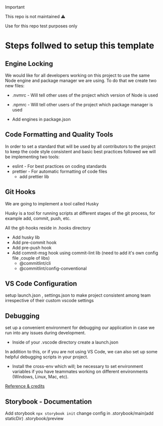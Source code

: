 > [!important]
>  This repo is not maintained ⚠️
> 
>  Use for this repo test purposes only

# Steps follwed to setup this template

## Engine Locking

We would like for all developers working on this project to use the same Node engine and package manager we are using. To do that we create two new files:

- .nvmrc - Will tell other uses of the project which version of Node is used
- .npmrc - Will tell other users of the project which package manager is used

- Add engines in package.json

## Code Formatting and Quality Tools

In order to set a standard that will be used by all contributors to the project to keep the code style consistent and basic best practices followed we will be implementing two tools:

- eslint - For best practices on coding standards
- prettier - For automatic formatting of code files
  - add prettier lib

## Git Hooks

We are going to implement a tool called Husky

Husky is a tool for running scripts at different stages of the git process, for example add, commit, push, etc.

All the git-hooks reside in .hooks directory

- Add husky lib
- Add pre-commit hook
- Add pre-push hook
- Add commit-msg hook using commit-lint lib (need to add it's own config file ,couple of libs)
  - @commitlint/cli
  - @commitlint/config-conventional

## VS Code Configuration

setup launch.json , settings.json to make project consistent among team irrespective of their custom vscode settings

## Debugging

set up a convenient environment for debugging our application in case we run into any issues during development.

- Inside of your .vscode directory create a launch.json

In addition to this, or if you are not using VS Code, we can also set up some helpful debugging scripts in your project.

- Install the cross-env which will; be necessary to set environment variables if you have teammates working on different environments (Windows, Linux, Mac, etc).

[Reference & credits](https://dev.to/alexeagleson/how-to-build-scalable-architecture-for-your-nextjs-project-2pb7)

## Storybook - Documentation

Add storybook `npx storybook init`
change config in .storybook/main(add staticDir) .storybook/preview
